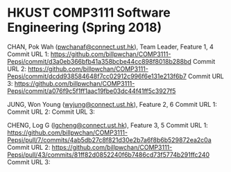 # HKUST COMP3111 Software Engineering (Spring 2018)

CHAN, Pok Wah	(pwchanaf@connect.ust.hk), Team Leader, Feature 1, 4
Commit URL 1: https://github.com/billpwchan/COMP3111-Pepsi/commit/d3a0eb366bfb41a358bcbe44cc898f8018b288bd
Commit URL 2: https://github.com/billpwchan/COMP3111-Pepsi/commit/dcdd938584648f7cc02912c996f6e131e213f6b7
Commit URL 3: https://github.com/billpwchan/COMP3111-Pepsi/commit/a076f9c5f1ff1aac19fbe03dc44f41ff5c3927f5

JUNG, Won Young	(wyjung@connect.ust.hk), Feature 2, 6
Commit URL 1: 
Commit URL 2:
Commit URL 3:

CHENG, Log G	(lgcheng@connect.ust.hk), Feature 3, 5
Commit URL 1: https://github.com/billpwchan/COMP3111-Pepsi/pull/7/commits/4ab5db27c8f821d30e2b7a6f8b6b529872ea2c0a
Commit URL 2: https://github.com/billpwchan/COMP3111-Pepsi/pull/43/commits/81ff82d0852240f6b7486cd73f5774b291ffc240
Commit URL 3: 
